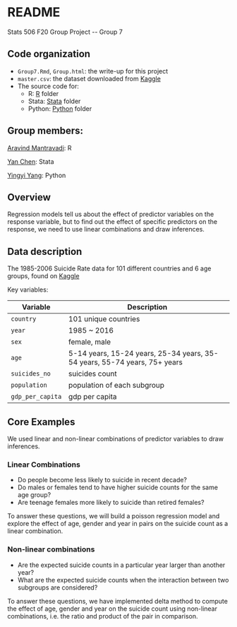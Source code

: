 # README
Stats 506 F20 Group Project -- Group 7


## Code organization

- `Group7.Rmd`, `Group.html`: the write-up for this project
- `master.csv`: the dataset downloaded from [Kaggle](https://www.kaggle.com/russellyates88/suicide-rates-overview-1985-to-2016)
- The source code for:
   + R: [R](https://github.com/aravind1338/506F20GroupProject/tree/main/R) folder
   + Stata: [Stata](https://github.com/aravind1338/506F20GroupProject/tree/main/STATA) folder
   + Python: [Python](https://github.com/aravind1338/506F20GroupProject/tree/main/Python) folder

## Group members:

[Aravind Mantravadi](https://github.com/aravind1338/Stats506_public): R

[Yan Chen](https://github.com/yanchannn/Stats506_public): Stata

[Yingyi Yang](https://github.com/YingyiYang/Stats506_public): Python


## Overview

Regression models tell us about the effect of predictor variables on the response variable, but to find out the effect of specific predictors on the response, we need to use linear combinations and draw inferences.

## Data description

The 1985-2006 Suicide Rate data for 101 different countries and 6 age groups, found on [Kaggle](https://www.kaggle.com/russellyates88/suicide-rates-overview-1985-to-2016)

Key variables: 

|  Variable               | Description                                         |
| ----------------------- | ----------------------------------------------------|
| `country` | 101 unique countries                  |
|`year`        | 1985 ~ 2016                                |
|`sex`          | female, male                                |
|`age`          | 5-14 years, 15-24 years, 25-34 years, 35-54 years, 55-74 years, 75+ years |
|`suicides_no` | suicides count  |
|`population`   | population of each subgroup |
|`gdp_per_capita`| gdp per capita |


## Core Examples

We used linear and non-linear combinations of predictor variables to draw inferences.

### Linear Combinations

* Do people become less likely to suicide in recent decade?
* Do males or females tend to have higher suicide counts for the same age group? 
* Are teenage females more likely to suicide than retired females? 

To answer these questions, we will build a poisson regression model and explore the effect of age, gender and year in pairs on the suicide count as a linear combination.


### Non-linear combinations

* Are the expected suicide counts in a particular year larger than another year?
* What are the expected suicide counts when the interaction between two subgroups are considered?

To answer these questions, we have implemented delta method to compute the effect of age, gender and year on the suicide count using non-linear combinations, i.e. the ratio and product of the pair in comparison. 

